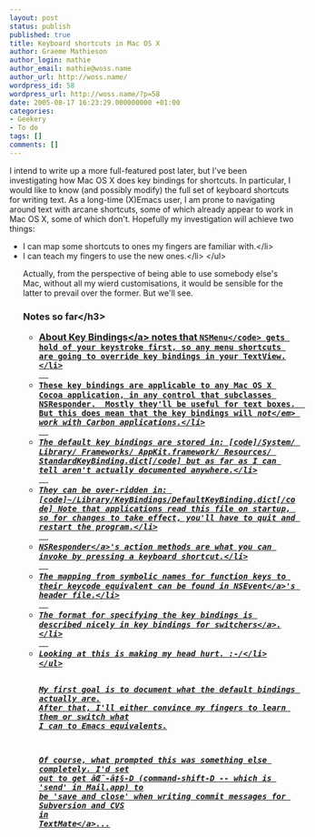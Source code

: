 ```yaml
---
layout: post
status: publish
published: true
title: Keyboard shortcuts in Mac OS X
author: Graeme Mathieson
author_login: mathie
author_email: mathie@woss.name
author_url: http://woss.name/
wordpress_id: 58
wordpress_url: http://woss.name/?p=58
date: 2005-08-17 16:23:29.000000000 +01:00
categories:
- Geekery
- To do
tags: []
comments: []
---
```

I intend to write up a more full-featured post later, but I've been investigating how Mac OS X does key bindings for shortcuts.  In particular, I would like to know (and possibly modify) the full set of keyboard shortcuts for writing text.  As a long-time (X)Emacs user, I am prone to navigating around text with arcane shortcuts, some of which already appear to work in Mac OS X, some of which don't.  Hopefully my investigation will achieve two things:

<ul>
  <li>I can map some shortcuts to ones my fingers are familiar with.<&#47;li>
  <li>I can teach my fingers to use the new ones.<&#47;li>
<&#47;ul>

Actually, from the perspective of being able to use somebody else's Mac, without all my wierd customisations, it would be sensible for the latter to prevail over the former.  But we'll see.

<h3>Notes so far<&#47;h3>

<ul>
  <li><a href="http:&#47;&#47;developer.apple.com&#47;documentation&#47;Cocoa&#47;Conceptual&#47;InputManager&#47;Concepts&#47;KeyBindings.html" title="Text Input Management: About Key Bindings">About Key Bindings<&#47;a> notes that <code>NSMenu<&#47;code> gets hold of your keystroke first, so any menu shortcuts are going to override key bindings in your TextView.<&#47;li>
  <li>These key bindings are applicable to any Mac OS X Cocoa application, in any control that subclasses NSResponder.  Mostly they'll be useful for text boxes.  But this does mean that the key bindings will <em>not<&#47;em> work with Carbon applications.<&#47;li>
  <li>The default key bindings are stored in: [code]&#47;System&#47; Library&#47; Frameworks&#47; AppKit.framework&#47; Resources&#47; StandardKeyBinding.dict[&#47;code] but as far as I can tell aren't actually documented anywhere.<&#47;li>
  <li>They can be over-ridden in: [code]~&#47;Library&#47;KeyBindings&#47;DefaultKeyBinding.dict[&#47;code] Note that applications read this file on startup, so for changes to take effect, you'll have to quit and restart the program.<&#47;li>
  <li><a href="http:&#47;&#47;developer.apple.com&#47;documentation&#47;Cocoa&#47;Reference&#47;ApplicationKit&#47;ObjC_classic&#47;Classes&#47;NSResponder.html" title="NSResponder class (Objective-C)">NSResponder<&#47;a>'s action methods are what you can invoke by pressing a keyboard shortcut.<&#47;li>
  <li>The mapping from symbolic names for function keys to their keycode equivalent can be found in <a href="http:&#47;&#47;developer.apple.com&#47;documentation&#47;Cocoa&#47;Reference&#47;ApplicationKit&#47;ObjC_classic&#47;Classes&#47;NSEvent.html" title="NSEvent class (Objective-C)">NSEvent<&#47;a>'s header file.<&#47;li>
  <li>The format for specifying the key bindings is described nicely in <a href="http:&#47;&#47;macromates.com&#47;blog&#47;archives&#47;2005&#47;07&#47;05&#47;key-bindings-for-switchers&#47;">key bindings for switchers<&#47;a>.<&#47;li>
  <li>Looking at this is making my head hurt. :-&#47;<&#47;li>
<&#47;ul>

My first goal is to document what the default bindings actually are.  After that, I'll either convince my fingers to learn them or switch what I can to Emacs equivalents.

Of course, what prompted this was something else completely.  I'd set out to get &acirc;&OElig;&tilde;-&acirc;&Dagger;&sect;-D (command-shift-D -- which is 'send' in Mail.app) to be 'save and close' when writing commit messages for Subversion and CVS in <a href="http:&#47;&#47;macromates.com&#47;">TextMate<&#47;a>...
